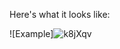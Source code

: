 Here's what it looks like:

![Example]![k8jXqv](https://user-images.githubusercontent.com/13149550/69920477-c3204080-1488-11ea-964a-afd527c8e7ef.gif)


